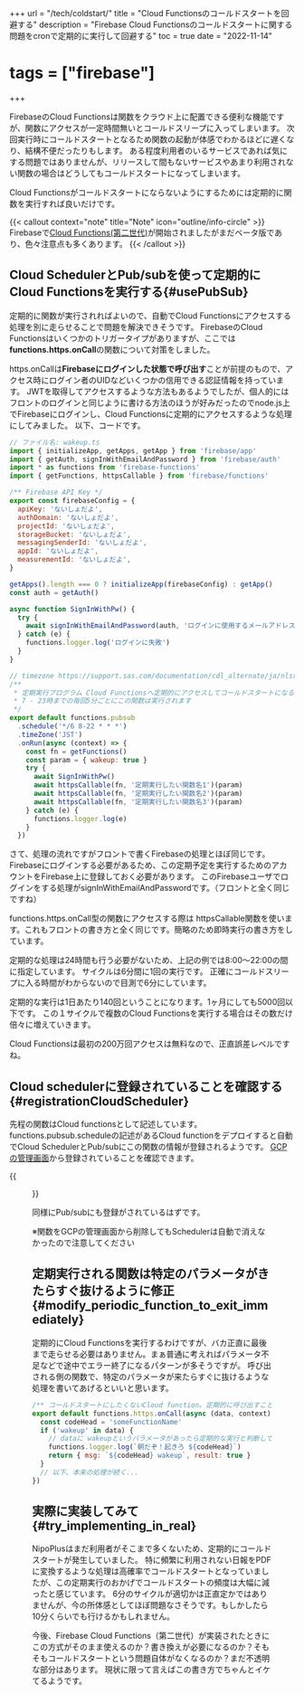 +++
url = "/tech/coldstart/"
title = "Cloud Functionsのコールドスタートを回避する"
description = "Firebase Cloud Functionsのコールドスタートに関する問題をcronで定期的に実行して回避する"
toc = true
date = "2022-11-14"
# tags = ["firebase"]
+++

FirebaseのCloud Functionsは関数をクラウド上に配置できる便利な機能ですが、関数にアクセスが一定時間無いとコールドスリープに入ってしまいます。
次回実行時にコールドスタートとなるため関数の起動が体感でわかるほどに遅くなり、結構不便だったりもします。
ある程度利用者のいるサービスであれば気にする問題ではありませんが、リリースして間もないサービスやあまり利用されない関数の場合はどうしてもコールドスタートになってしまいます。

Cloud Functionsがコールドスタートにならないようにするためには定期的に関数を実行すれば良いだけです。

{{< callout context="note" title="Note" icon="outline/info-circle" >}}
Firebaseで[Cloud Functions(第二世代)](https://firebase.google.com/docs/functions/beta)が開始されましたがまだベータ版であり、色々注意点も多くあります。
{{< /callout >}}

## Cloud SchedulerとPub/subを使って定期的にCloud Functionsを実行する{#usePubSub}

定期的に関数が実行されればよいので、自動でCloud Functionsにアクセスする処理を別に走らせることで問題を解決できそうです。
FirebaseのCloud Functionsはいくつかのトリガータイプがありますが、ここでは**functions.https.onCall**の関数について対策をしました。

https.onCallは**Firebaseにログインした状態で呼び出す**ことが前提のもので、アクセス時にログイン者のUIDなどいくつかの信用できる認証情報を持っています。
JWTを取得してアクセスするような方法もあるようでしたが、個人的にはフロントのログインと同じように書ける方法のほうが好みだったのでnode.js上でFirebaseにログインし、Cloud Functionsに定期的にアクセスするような処理にしてみました。
以下、コードです。

```javascript
// ファイル名: wakeup.ts
import { initializeApp, getApps, getApp } from 'firebase/app'
import { getAuth, signInWithEmailAndPassword } from 'firebase/auth'
import * as functions from 'firebase-functions'
import { getFunctions, httpsCallable } from 'firebase/functions'

/** Firebase API Key */
export const firebaseConfig = {
  apiKey: 'ないしょだよ',
  authDomain: 'ないしょだよ',
  projectId: 'ないしょだよ',
  storageBucket: 'ないしょだよ',
  messagingSenderId: 'ないしょだよ',
  appId: 'ないしょだよ',
  measurementId: 'ないしょだよ',
}

getApps().length === 0 ? initializeApp(firebaseConfig) : getApp()
const auth = getAuth()

async function SignInWithPw() {
  try {
    await signInWithEmailAndPassword(auth, 'ログインに使用するメールアドレス', 'パスワード')
  } catch (e) {
    functions.logger.log('ログインに失敗')
  }
}

// timezone https://support.sas.com/documentation/cdl_alternate/ja/nlsref/67964/HTML/default/p0ratl3impx458n1r8tme646jupm.htm
/**
 * 定期実行プログラム Cloud Functionsへ定期的にアクセスしてコールドスタートになることを防ぎます。
 * 7 - 23時までの毎回5分ごとにこの関数は実行されます
 */
export default functions.pubsub
  .schedule('*/6 8-22 * * *')
  .timeZone('JST')
  .onRun(async (context) => {
    const fn = getFunctions()
    const param = { wakeup: true }
    try {
      await SignInWithPw()
      await httpsCallable(fn, '定期実行したい関数名1')(param)
      await httpsCallable(fn, '定期実行したい関数名2')(param)
      await httpsCallable(fn, '定期実行したい関数名3')(param)
    } catch (e) {
      functions.logger.log(e)
    }
  })
```

さて、処理の流れですがフロントで書くFirebaseの処理とほぼ同じです。
Firebaseにログインする必要があるため、この定期予定を実行するためのアカウントをFirebase上に登録しておく必要があります。
このFirebaseユーザでログインをする処理がsignInWithEmailAndPasswordです。（フロントと全く同じですね）

functions.https.onCall型の関数にアクセスする際は httpsCallable関数を使います。これもフロントの書き方と全く同じです。簡略のため即時実行の書き方をしています。

定期的な処理は24時間も行う必要がないため、上記の例では8:00〜22:00の間に指定しています。
サイクルは6分間に1回の実行です。
正確にコールドスリープに入る時間がわからないので目測で6分にしています。

定期的な実行は1日あたり140回ということになります。1ヶ月にしても5000回以下です。
この１サイクルで複数のCloud Functionsを実行する場合はその数だけ倍々に増えていきます。

Cloud Functionsは最初の200万回アクセスは無料なので、正直誤差レベルですね。

## Cloud schedulerに登録されていることを確認する{#registrationCloudScheduler}

先程の関数はCloud functionsとして記述しています。
functions.pubsub.scheduleの記述があるCloud functionをデプロイすると自動でCloud SchedulerとPub/subにこの関数の情報が登録されるようです。
[GCPの管理画面](https://console.cloud.google.com/cloudscheduler)から登録されていることを確認できます。

{{<figure src="img/scheduler.png"  alt="GCPの管理画面からScherulerを表示した" caption="GCPの管理画面からScherulerを表示した" >}}

同様にPub/subにも登録がされているはずです。

※関数をGCPの管理画面から削除してもSchedulerは自動で消えなかったので注意してください

## 定期実行される関数は特定のパラメータがきたらすぐ抜けるように修正{#modify_periodic_function_to_exit_immediately}

定期的にCloud Functionsを実行するわけですが、バカ正直に最後まで走らせる必要はありません。まぁ普通に考えればパラメータ不足などで途中でエラー終了になるパターンが多そうですが。
呼び出される側の関数で、特定のパラメータが来たらすぐに抜けるような処理を書いてあげるといいと思います。

```javascript
/** コールドスタートにしたくないCloud function。定期的に呼び出すことで問題を解決する */
export default functions.https.onCall(async (data, context) => {
  const codeHead = 'someFunctionName'
  if ('wakeup' in data) {
    // dataに wakeupというパラメータがあったら定期的な実行と判断して関数を即終了
    functions.logger.log(`朝だぞ！起きろ ${codeHead}`)
    return { msg: `${codeHead} wakeup`, result: true }
  }
  // 以下、本来の処理が続く...
})
```

## 実際に実装してみて{#try_implementing_in_real}

NipoPlusはまだ利用者がそこまで多くないため、定期的にコールドスタートが発生していました。
特に頻繁に利用されない日報をPDFに変換するような処理は高確率でコールドスタートとなっていましたが、この定期実行のおかげでコールドスタートの頻度は大幅に減ったと感じています。
6分のサイクルが適切かは正直定かではありませんが、今の所体感としてほぼ問題なさそうです。もしかしたら10分くらいでも行けるかもしれません。

今後、Firebase Cloud Functions（第二世代）が実装されたときにこの方式がそのまま使えるのか？書き換えが必要になるのか？そもそもコールドスタートという問題自体がなくなるのか？まだ不透明な部分はあります。
現状に限って言えばこの書き方でちゃんとイケてるようです。
